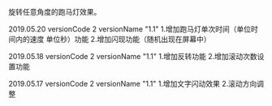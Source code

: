 
旋转任意角度的跑马灯效果。

2019.05.20
versionCode 2
versionName "1.1"
1.增加跑马灯单次时间（单位时间内的速度 单位秒）功能
2.增加闪现功能（随机出现在屏幕中）

2019.05.18
versionCode 2
versionName "1.1"
1.增加反转功能
2.增加滚动次数设置功能

2019.05.17
versionCode 2
versionName "1.1" 
1.增加文字闪动效果
2.滚动方向调整

 

